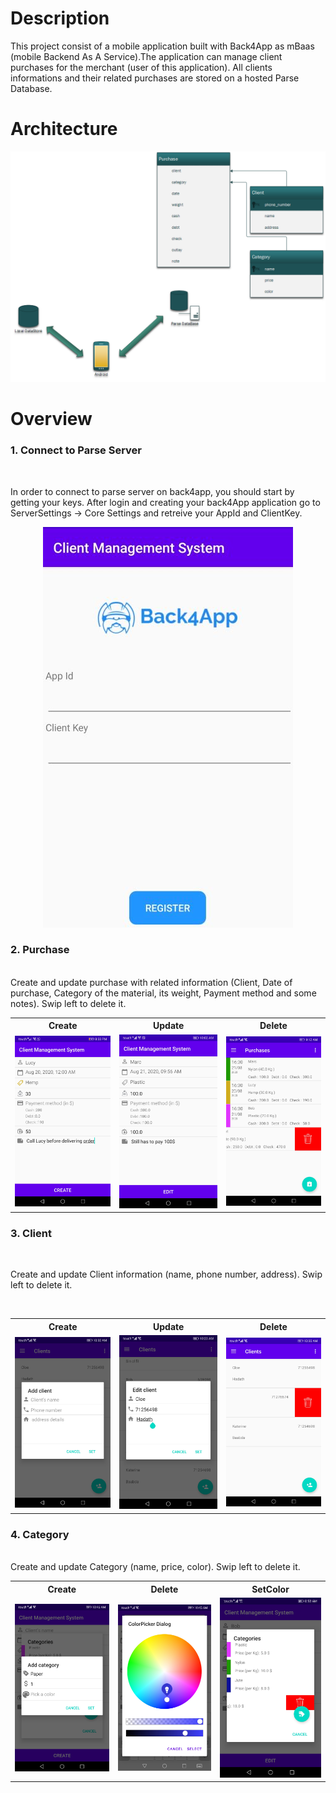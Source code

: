 # Description

This project consist of a mobile application built with Back4App as mBaas (mobile Backend As A Service).The application can manage client purchases for the merchant (user of this application). All clients informations and their related purchases are stored on a hosted Parse Database.

# Architecture

![Project Architecture](https://github.com/FawziElZein/Client_Management_System/blob/master/architecture.png)

# Overview

### 1. Connect to Parse Server
<br/>

In order to connect to parse server on back4app, you should start by getting your keys. After login and creating your back4App application go to 
ServerSettings -> Core Settings and retreive your AppId and ClientKey.

<div align="center">
<img src="https://github.com/FawziElZein/Client_Management_System/blob/master/screenshots/parsesetup.jpg">
</div>

### 2. Purchase
<br/>
Create and update purchase with related information (Client, Date of purchase, Category of the material, its weight, Payment method and some notes). Swip left 
to delete it.
<br/>

<table style="width:100%">
  <tr>
    <th>Create</th>
    <th>Update</th>
    <th>Delete</th>
  </tr>
  <tr>
    <td><img src="https://github.com/FawziElZein/Client_Management_System/blob/master/screenshots/createpurchase.jpg"></td>
    <td><img src="https://github.com/FawziElZein/Client_Management_System/blob/master/screenshots/updatepurchase.jpg"></td>
    <td><img src="https://github.com/FawziElZein/Client_Management_System/blob/master/screenshots/deletepurchase.jpg"></td>
  </tr>
</table>

### 3. Client

<br/>

Create and update Client information (name, phone number, address). Swip left to delete it.

<br/>

<table style="width:100%">
  <tr>
    <th>Create</th>
    <th>Update</th>
    <th>Delete</th>
  </tr>
  <tr>
    <td><img src="https://github.com/FawziElZein/Client_Management_System/blob/master/screenshots/createclient.jpg"></td>
    <td><img src="https://github.com/FawziElZein/Client_Management_System/blob/master/screenshots/updateclient.jpg"></td>
    <td><img src="https://github.com/FawziElZein/Client_Management_System/blob/master/screenshots/deleteclient.jpg"></td>
  </tr>
</table>

### 4. Category
<br/>
Create and update Category (name, price, color). Swip left to delete it.
<br/>
<table style="width:100%">
  <tr>
    <th>Create</th>
    <th>Delete</th>
    <th>SetColor</th>
  </tr>
  <tr>
    <td><img src="https://github.com/FawziElZein/Client_Management_System/blob/master/screenshots/createcategory.jpg"></td>
    <td><img src="https://github.com/FawziElZein/Client_Management_System/blob/master/screenshots/colorcategory.jpg"></td>
    <td><img src="https://github.com/FawziElZein/Client_Management_System/blob/master/screenshots/deletecategory.jpg"></td>
  </tr>
</table>

